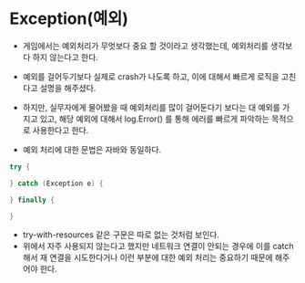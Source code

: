 # Exception(예외)
- 게임에서는 예외처리가 무엇보다 중요 할 것이라고 생각했는데, 예외처리를 생각보다 하지 않는다고 한다.
- 예외를 걸어두기보다 실제로 crash가 나도록 하고, 이에 대해서 빠르게 로직을 고친다고 설명을 해주셨다.
- 하지만, 실무자에게 물어봤을 때 예외처리를 많이 걸어둔다기 보다는 대 예외를 가지고 있고, 해당 예외에 대해서 log.Error() 를 통해 에러를 빠르게 파악하는 목적으로 사용한다고 한다.

- 예외 처리에 대한 문법은 자바와 동일하다.
```C#
try {

} catch (Exception e) {

} finally {

}
```
- try-with-resources 같은 구문은 따로 없는 것처럼 보인다.
- 위에서 자주 사용되지 않는다고 했지만 네트워크 연결이 안되는 경우에 이를 catch해서 재 연결을 시도한다거나 이런 부분에 대한 예외 처리는 중요하기 때문에 해주어야 한다.
